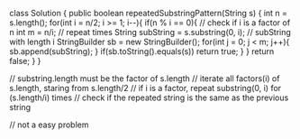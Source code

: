 class Solution {
    public boolean repeatedSubstringPattern(String s) {
        int n = s.length();
        for(int i = n/2; i >= 1; i--){
            if(n % i == 0){   // check if i is a factor of n 
                int m = n/i;   // repeat times
                String subString = s.substring(0, i);    // subString with length i
                StringBuilder sb = new StringBuilder();
                for(int j = 0; j < m; j++){
                    sb.append(subString);
                }
                if(sb.toString().equals(s)) return true;
            }
        }
        return false;
    }
}

// substring.length must be the factor of s.length
// iterate all factors(i) of s.length, staring from s.length/2
// if i is a factor, repeat substring(0, i) for (s.length/i) times
// check if the repeated string is the same as the previous string

// not a easy problem